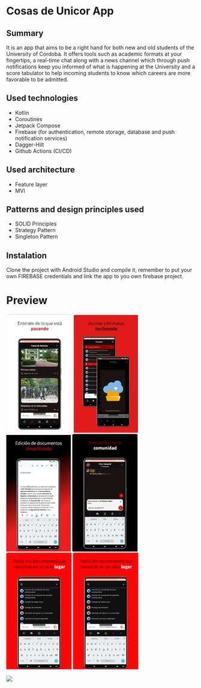 # Cosas de Unicor App

## Summary

It is an app that aims to be a right hand for both new and old students of the University of Cordoba. It offers tools such as academic
formats at your fingertips, a real-time chat along with a news channel which through push notifications keep you informed of what 
is happening at the University and a score tabulator to help incoming students to know which careers are more favorable to be admitted.

## Used technologies
- Kotlin
- Coroutines
- Jetpack Compose
- Firebase (for authentication, remote storage, database and push notification services)
- Dagger-Hilt
- Github Actions (CI/CD)

## Used architecture
- Feature layer
- MVI

## Patterns and design principles used
- SOLID Principles
- Strategy Pattern
- Singleton Pattern

## Instalation
Clone the project with Android Studio and compile it, remember to put your own FIREBASE credentials and link the app to you own firebase project.

# Preview

![](https://github.com/Madold/imgs/blob/main/Captura%20de%20pantalla%202024-03-04%20115022.png?raw=true)
![](https://github.com/Madold/imgs/blob/main/Captura%20de%20pantalla%202024-03-04%20114852.png?raw=true)
![](https://github.com/Madold/imgs/blob/main/Captura%20de%20pantalla%202024-03-04%20114915.png?raw=true)
![](https://github.com/Madold/imgs/blob/main/Captura%20de%20pantalla%202024-03-04%20114944.png?raw=true)
![](https://github.com/Madold/imgs/blob/main/Captura%20de%20pantalla%202024-03-04%20115003.png?raw=true)
![](https://github.com/Madold/imgs/blob/main/Captura%20de%20pantalla%202024-03-04%20115003.png?raw=true)

<div>
  <img src="https://play.google.com/intl/en_us/badges/static/images/badges/en_badge_web_generic.png" />
</div>


